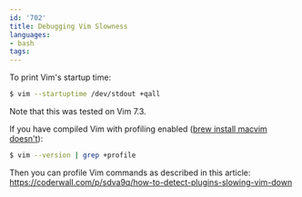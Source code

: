 ```yaml
---
id: '702'
title: Debugging Vim Slowness
languages:
- bash
tags:
---
```

To print Vim's startup time:


```bash
$ vim --startuptime /dev/stdout +qall
```
    

Note that this was tested on Vim 7.3.

If you have compiled Vim with profiling enabled ([brew install macvim doesn't](https://github.com/Homebrew/homebrew/blob/master/Library/Formula/macvim.rb)):


```bash
$ vim --version | grep +profile
```
    

Then you can profile Vim commands as described in this article:
<https://coderwall.com/p/sdva9q/how-to-detect-plugins-slowing-vim-down>


